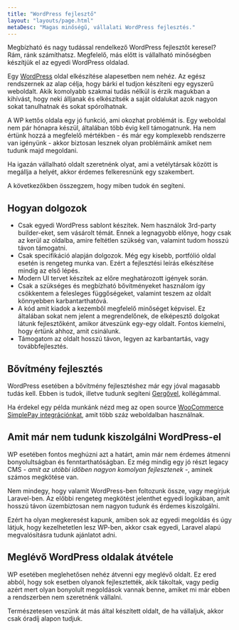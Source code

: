 ```yaml
---
title: "WordPress fejlesztő"
layout: "layouts/page.html"
metaDesc: "Magas minőségű, vállalati WordPress fejlesztés."
---
```


Megbízható és nagy tudással rendelkező WordPress fejlesztőt keresel? Rám, ránk számíthatsz. Megfelelő, más előtt is vállalható minőségben készítjük el az egyedi WordPress oldalad.

Egy [WordPress](https://hu.wordpress.org/) oldal elkészítése alapesetben nem nehéz. Az egész rendszernek az alap célja, hogy bárki el tudjon készíteni egy egyszerű weboldalt. Akik komolyabb szakmai tudás nélkül is érzik magukban a kihívást, hogy neki álljanak és elkészítsék a saját oldalukat azok nagyon sokat tanulhatnak és sokat spórolhatnak.

A WP kettős oldala egy jó funkció, ami okozhat problémát is. Egy weboldal nem pár hónapra készül, általában több évig kell támogatnunk. Ha nem értünk hozzá a megfelelő mértékben - és már egy komplexebb rendszerre van igényünk - akkor biztosan lesznek olyan problémáink amiket nem tudunk majd megoldani.

Ha igazán vállalható oldalt szeretnénk olyat, ami a vetélytársak között is megállja a helyét, akkor érdemes felkeresnünk egy szakembert.

A következőkben összegzem, hogy miben tudok én segíteni.

## Hogyan dolgozok

- Csak egyedi WordPress sablont készítek. Nem használok 3rd-party builder-eket, sem vásárolt témát. Ennek a legnagyobb előnye, hogy csak az kerül az oldalba, amire feltétlen szükség van, valamint tudom hosszú távon támogatni.
- Csak specifikáció alapján dolgozok. Még egy kisebb, portfólió oldal esetén is rengeteg munka van. Ezért a fejlesztési leírás elkészítése mindig az első lépés.
- Modern UI tervet készítek az előre meghatározott igények során.
- Csak a szükséges és megbízható bővítményeket használom így csökkentem a felesleges függőségeket, valamint teszem az oldalt könnyebben karbantarthatóvá.
- A kód amit kiadok a kezemből megfelelő minőséget képvisel. Ez általában sokat nem jelent a megrendelőnek, de elképesztő dolgokat látunk fejlesztőként, amikor átveszünk egy-egy oldalt. Fontos kiemelni, hogy értünk ahhoz, amit csinálunk.
- Támogatom az oldalt hosszú távon, legyen az karbantartás, vagy továbbfejlesztés.

## Bővítmény fejlesztés

WordPress esetében a bővítmény fejlesztéshez már egy jóval magasabb tudás kell. Ebben is tudok, illetve tudunk segíteni [Gergővel](https://twitter.com/_iamgergo), kollégámmal.

Ha érdekel egy példa munkánk nézd meg az open source [WooCommerce SimplePay integrációnkat](https://simplepay.conedevelopment.com/), amit több száz weboldalban használnak.

## Amit már nem tudunk kiszolgálni WordPress-el

WP esetében fontos meghúzni azt a határt, amin már nem érdemes átmenni bonyolultságban és fenntarthatóságban. Ez még mindig egy jó részt legacy CMS - _amit az utóbbi időben nagyon komolyan fejlesztenek_ -, aminek számos megkötése van.

Nem mindegy, hogy valamit WordPress-ben foltozunk össze, vagy megírjuk Laravel-ben. Az előbbi rengeteg megkötést jelenthet egyedi logikában, amit hosszú távon üzembiztosan nem nagyon tudunk és érdemes kiszolgálni.

Ezért ha olyan megkeresést kapunk, amiben sok az egyedi megoldás és úgy látjuk, hogy kezelhetetlen lesz WP-ben, akkor csak egyedi, Laravel alapú megvalósításra tudunk ajánlatot adni.

## Meglévő WordPress oldalak átvétele

WP esetében meglehetősen nehéz átvenni egy meglévő oldalt. Ez ered abból, hogy sok esetben olyanok fejlesztették, akik tákoltak, vagy pedig azért mert olyan bonyolult megoldások vannak benne, amiket mi már ebben a rendszerben nem szeretnénk vállalni.

Természetesen veszünk át más által készített oldalt, de ha vállaljuk, akkor csak óradíj alapon tudjuk.
